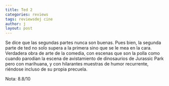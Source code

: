 ```yaml
---
title: Ted 2
categories: reviews
tags: reviewsdej cine
author: j
layout: post
---
```


Se dice que las segundas partes nunca son buenas. Pues bien, la segunda parte de ted no solo supera a la primera sino que se le mea en la cara. Verdadera obra de arte de la comedia, con escenas que son la polla como cuando parodian la escena de avistamiento de dinosaurios de Jurassic Park pero con marihuana, y con hilarantes muestras de humor recurrente, riéndose incluso de su propia precuela.

Nota: 8.8/10

